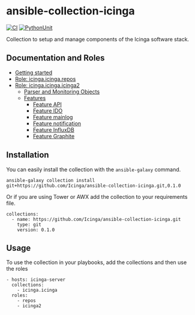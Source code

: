 # ansible-collection-icinga

[![CI](https://github.com/Icinga/ansible-collection-icinga/workflows/build/badge.svg?event=push)](https://github.com/Icinga/ansible-collection-icinga/actions/workflows/build.yml/badge.svg)
[![PythonUnit](https://github.com/Icinga/ansible-collection-icinga/workflows/Python%20Unittest/badge.svg?event=push)](https://github.com/Icinga/ansible-collection-icinga/actions/workflows/python-test.yml/badge.svg)

Collection to setup and manage components of the Icinga software stack.

## Documentation and Roles
* [Getting started](doc/getting-started.md)
* [Role: icinga.icinga.repos](doc/role-repos.md)
* [Role: icinga.icinga.icinga2](doc/role-icinga2.md)
  * [Parser and Monitoring Objects](doc/objects.md)
  * [Features](doc/features.md)
    * [Feature API](doc/features/feature-api.md)
    * [Feature IDO](doc/features/feature-ido.md)
    * [Feature mainlog](doc/features/feature-mainlog.md)
    * [Feature notification](doc/features/feature-notification.md)
    * [Feature InfluxDB](doc/features/feature-influxdb.md)
    * [Feature Graphite](doc/features/feature-graphite.md)


## Installation

You can easily install the collection with the `ansible-galaxy` command.

```
ansible-galaxy collection install git+https://github.com/Icinga/ansible-collection-icinga.git,0.1.0
```

Or if you are using Tower or AWX add the collection to your requirements file.

```
collections:
  - name: https://github.com/Icinga/ansible-collection-icinga.git
    type: git
    version: 0.1.0
```

## Usage

To use the collection in your playbooks, add the collections and then use the roles

```
- hosts: icinga-server
  collections:
    - icinga.icinga
  roles:
    - repos
    - icinga2
```
